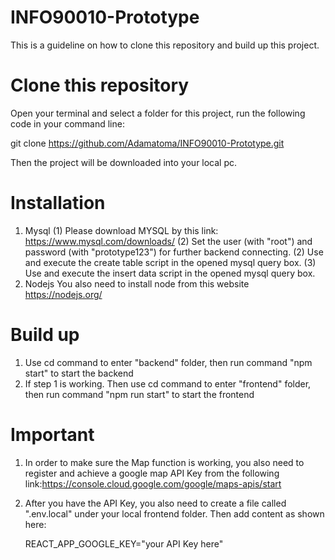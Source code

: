 # INFO90010-Prototype
This is a guideline on how to clone this repository and build up this project.
# Clone this repository
Open your terminal and select a folder for this project, run the following code in your command line: 

git clone https://github.com/Adamatoma/INFO90010-Prototype.git

Then the project will be downloaded into your local pc.

# Installation
1. Mysql
     (1) Please download MYSQL by this link: https://www.mysql.com/downloads/
     (2) Set the user (with "root") and password (with "prototype123") for further backend connecting.
     (2) Use and execute the create table script in the opened mysql query box.
     (3) Use and execute the insert data script in the opened mysql query box.
2. Nodejs
      You also need to install node from this website https://nodejs.org/
# Build up
1. Use cd command to enter "backend" folder, then run command "npm start" to start the backend
2. If step 1 is working. Then use cd command to enter "frontend" folder, then run command "npm run start" to start the frontend

# Important
1. In order to make sure the Map function is working, you also need to register and achieve a google map API Key from the following link:https://console.cloud.google.com/google/maps-apis/start
2. After you have the API Key, you also need to create a file called ".env.local" under your local frontend folder. Then add content as shown here:
     
     REACT_APP_GOOGLE_KEY="your API Key here"
